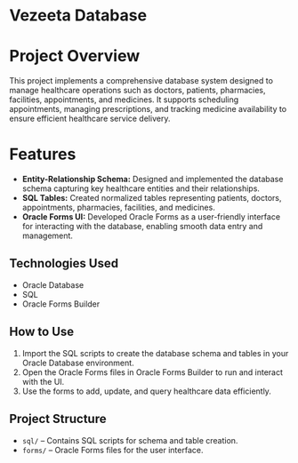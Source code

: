 # Vezeeta Database

# Project Overview
This project implements a comprehensive database system designed to manage healthcare operations such as doctors, patients, pharmacies, facilities, appointments, and medicines. It supports scheduling appointments, managing prescriptions, and tracking medicine availability to ensure efficient healthcare service delivery.

# Features
- **Entity-Relationship Schema:** Designed and implemented the database schema capturing key healthcare entities and their relationships.
- **SQL Tables:** Created normalized tables representing patients, doctors, appointments, pharmacies, facilities, and medicines.
- **Oracle Forms UI:** Developed Oracle Forms as a user-friendly interface for interacting with the database, enabling smooth data entry and management.

## Technologies Used
- Oracle Database
- SQL
- Oracle Forms Builder

## How to Use
1. Import the SQL scripts to create the database schema and tables in your Oracle Database environment.
2. Open the Oracle Forms files in Oracle Forms Builder to run and interact with the UI.
3. Use the forms to add, update, and query healthcare data efficiently.

## Project Structure
- `sql/` – Contains SQL scripts for schema and table creation.
- `forms/` – Oracle Forms files for the user interface.

